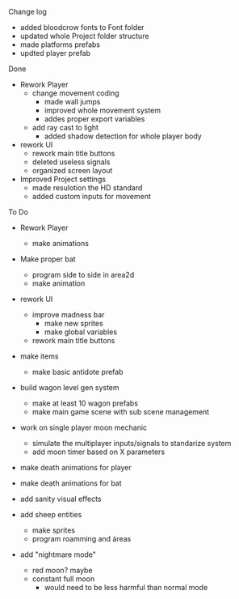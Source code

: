 Change log
- added bloodcrow fonts to Font folder
- updated whole Project folder structure
- made platforms prefabs
- updted player prefab

Done
- Rework Player
	- change movement coding
    	- made wall jumps
    	- improved whole movement system
    	- addes proper export variables
	- add ray cast to light
    	- added shadow detection for whole player body
- rework UI
    - rework main title buttons
    - deleted useless signals
    - organized screen layout
- Improved Project settings
  - made resulotion the HD standard
  - added custom inputs for movement

To Do
- Rework Player
	- make animations
- Make proper bat
	- program side to side in area2d
	- make animation
- rework UI
	- improve madness bar
		- make new sprites
		- make global variables
    - rework main title buttons
- make items
	- make basic antidote prefab
- build wagon level gen system
	- make at least 10 wagon prefabs
	- make main game scene with sub scene management
- work on single player moon mechanic
	- simulate the multiplayer inputs/signals to standarize system
	- add moon timer based on X parameters


- make death animations for player
- make death animations for bat

- add sanity visual effects

- add sheep entities
	- make sprites
	- program roamming and áreas

- add "nightmare mode"
	- red moon? maybe
	- constant full moon
		- would need to be less harmful than normal mode  